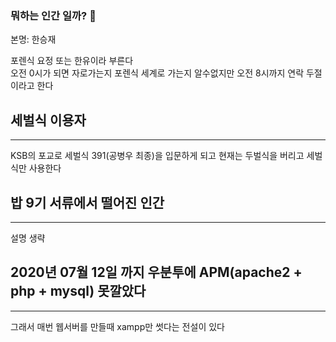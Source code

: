 ### 뭐하는 인간 일까? 👋

본명: 한승재

포렌식 요정 또는 한유이라 부른다<br>
오전 0시가 되면 자로가는지 포렌식 세계로 가는지 알수없지만 오전  8시까지 연락 두절이라고 한다

<h2>세벌식 이용자</h2><hr>

KSB의 포교로 세벌식 391(공병우 최종)을 입문하게 되고 현재는 두벌식을 버리고 세벌식만 사용한다

<h2>밥 9기 서류에서 떨어진 인간</h2><hr>
설명 생략<br>

<h2>2020년 07월 12일 까지 우분투에 APM(apache2 + php + mysql) 못깔았다</h2><hr>
그래서 매번 웹서버를 만들때 xampp만 썻다는 전설이 있다

